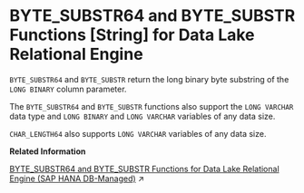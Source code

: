 <!-- loioa539151584f210159a21b0dce081b459 -->

# BYTE\_SUBSTR64 and BYTE\_SUBSTR Functions \[String\] for Data Lake Relational Engine

 `BYTE_SUBSTR64` and `BYTE_SUBSTR` return the long binary byte substring of the `LONG BINARY` column parameter.



The `BYTE_SUBSTR64` and `BYTE_SUBSTR` functions also support the `LONG VARCHAR` data type and `LONG BINARY` and `LONG VARCHAR` variables of any data size.

`CHAR_LENGTH64` also supports `LONG VARCHAR` variables of any data size.

**Related Information**  


[BYTE_SUBSTR64 and BYTE_SUBSTR Functions for Data Lake Relational Engine (SAP HANA DB-Managed)](https://help.sap.com/viewer/a898e08b84f21015969fa437e89860c8/2023_1_QRC/en-US/64a8d386ab6e4cfab3bb175825ed3b04.html "BYTE_SUBSTR64 and BYTE_SUBSTR return the long binary byte substring of the LONG BINARY column parameter.") :arrow_upper_right:

